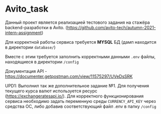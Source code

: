 # Avito_task

Данный проект является реализацией тестового задания на стажёра backend-разработки в Avito.
(https://github.com/avito-tech/autumn-2021-intern-assignment)

Для корректной работы сервиса требуется **MYSQL** БД (дамп находится в директории `database/`)

Вместе с этим требуется заполнить корректными данными `.env` файлы, находящиеся в директории `/config`

Документация API - https://documenter.getpostman.com/view/11575297/UVeDsSRK

UPD1: Выполнил так же дополнительное задание №1. Для получения текущего курса валют используется ресурс
(https://exchangeratesapi.io/). Для корректного функционирования сервиса необходимо задать переменную среды
`CURRENCY_API_KEY` через средства ОС, либо добавив соответствующий файл .env в папку `/config`